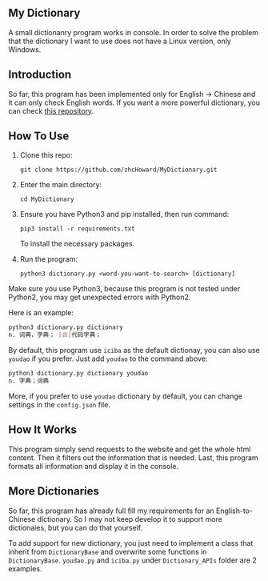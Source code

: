 ## My Dictionary

A small dictionanry program works in console. In order to solve the problem that the dictionary I want to use does not have a Linux version, only Windows.

## Introduction

So far, this program has been implemented only for English -> Chinese and it can only check English words. If you want a more powerful dictionary, you can check [this repository](https://github.com/louisun/iSearch).

## How To Use

1. Clone this repo:

   `git clone https://github.com/zhcHoward/MyDictionary.git`

2. Enter the main directory:

   `cd MyDictionary`

3. Ensure you have Python3 and pip installed, then run command:

   `pip3 install -r requirements.txt`

   To install the necessary packages.

4. Run the program:

   `python3 dictionary.py <word-you-want-to-search> [dictionary]`

Make sure you use Python3, because this program is not tested under Python2, you may get unexpected errors with Python2.

Here is an example:

```bash
python3 dictionary.py dictionary
n. 词典，字典； [自]代码字典； 
```

By default, this program use `iciba` as the default dictionay, you can also use `youdao` if you prefer. Just add `youdao` to the command above:

```bash
python3 dictionary.py dictionary youdao
n. 字典；词典
```

More, if you prefer to use `youdao` dictionary by default, you can change settings in the `config.json` file.

## How It Works

This program simply send requests to the website and get the whole html content. Then it filters out the information that is needed. Last, this program formats all information and display it in the console.

## More Dictionaries

So far, this program has already full fill my requirements for an English-to-Chinese dictionary. So I may not keep develop it to support more dictionaies, but you can do that yourself.

To add support for new dictionary, you just need to implement a class that inherit from `DictionaryBase` and overwrite some functions in `DictionaryBase`. `youdao.py` and `iciba.py` under `Dictionary_APIs` folder are 2 examples.